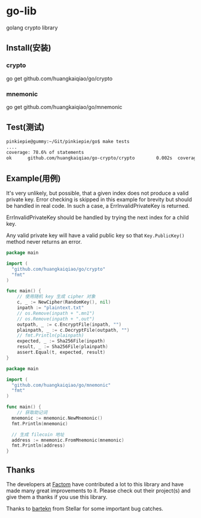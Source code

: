 # go-lib
golang crypto library

## Install(安装)
### crypto
go get github.com/huangkaiqiao/go/crypto
### mnemonic
go get github.com/huangkaiqiao/go/mnemonic

## Test(测试)
```bash
pinkiepie@gummy:~/Git/pinkiepie/go$ make tests
....
coverage: 78.6% of statements
ok      github.com/huangkaiqiao/go-crypto/crypto        0.002s  coverage: 78.6% of statements
```

## Example(用例)

It's very unlikely, but possible, that a given index does not produce a valid 
private key. Error checking is skipped in this example for brevity but should be handled in real code. In such a case, a ErrInvalidPrivateKey is returned.

ErrInvalidPrivateKey should be handled by trying the next index for a child key.

Any valid private key will have a valid public key so that `Key.PublicKey()`
method never returns an error.

```go
package main

import (
  "github.com/huangkaiqiao/go/crypto"
  "fmt"
)

func main() {
    // 使用随机 key 生成 cipher 对象
    c, _ := NewCipher(RandomKey(), nil)
    inpath := "plaintext.txt"
    // os.Remove(inpath + ".mn1")
    // os.Remove(inpath + ".out")
    outpath, _ := c.EncryptFile(inpath, "")
    plainpath, _ := c.DecryptFile(outpath, "")
	// fmt.Println(plainpath)
	expected, _ := Sha256File(inpath)
	result, _ := Sha256File(plainpath)
	assert.Equal(t, expected, result)
}
```


```go
package main

import (
  "github.com/huangkaiqiao/go/mnemonic"
  "fmt"
)

func main() {
	// 获取助记词
  mnemonic := mnemonic.NewMnemonic()
  fmt.Println(mnemonic)

  // 生成 filecoin 地址
  address := mnemonic.FromMnemonic(mnemonic)
  fmt.Println(address)
}
```

## Thanks

The developers at [Factom](https://www.factom.com/) have contributed a lot to this library and have made many great improvements to it. Please check out their project(s) and give them a thanks if you use this library.

Thanks to [bartekn](https://github.com/bartekn) from Stellar for some important bug catches.

